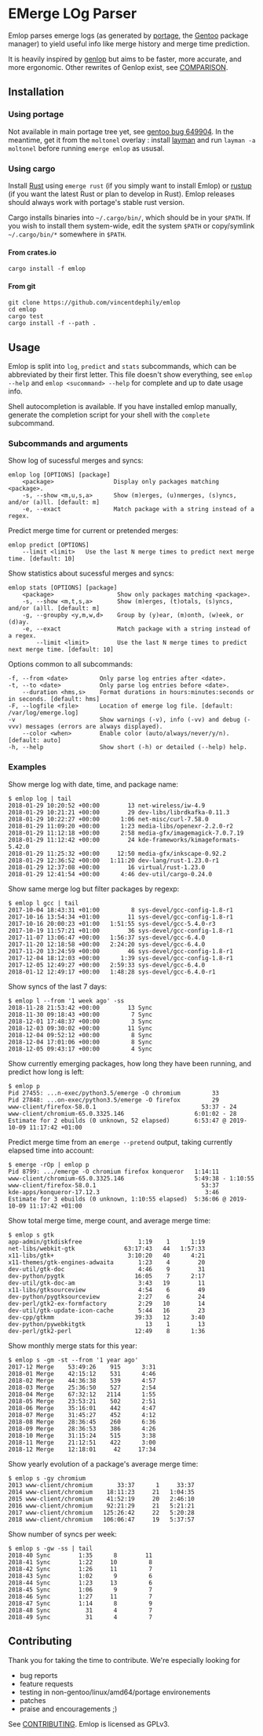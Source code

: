 # EMerge LOg Parser

Emlop parses emerge logs (as generated by [portage](https://wiki.gentoo.org/wiki/Project:Portage),
the [Gentoo](https://www.gentoo.org/) package manager) to yield useful info like merge history and
merge time prediction.

It is heavily inspired by [genlop](https://github.com/gentoo-perl/genlop) but aims to be faster,
more accurate, and more ergonomic. Other rewrites of Genlop exist, see [COMPARISON](COMPARISON.md).


## Installation

### Using portage

Not available in main portage tree yet, see [gentoo bug 649904](https://bugs.gentoo.org/649904). In
the meantime, get it from the `moltonel` overlay : install
[layman](https://wiki.gentoo.org/wiki/Layman) and run `layman -a moltonel` before running `emerge
emlop` as ususal.

### Using cargo

Install [Rust](https://www.rust-lang.org/) using `emerge rust` (if you simply want to install Emlop)
or [rustup](https://www.rust-lang.org/en-US/install.html) (if you want the latest Rust or plan to
develop in Rust). Emlop releases should always work with portage's stable rust version.

Cargo installs binaries into `~/.cargo/bin/`, which should be in your `$PATH`. If you wish to
install them system-wide, edit the system `$PATH` or copy/symlink `~/.cargo/bin/*` somewhere in
`$PATH`.

#### From crates.io

    cargo install -f emlop

#### From git

    git clone https://github.com/vincentdephily/emlop
    cd emlop
    cargo test
    cargo install -f --path .

## Usage

Emlop is split into `log`, `predict` and `stats` subcommands, which can be abbreviated by their
first letter. This file doesn't show everything, see `emlop --help` and `emlop <sucommand> --help`
for complete and up to date usage info.

Shell autocompletion is available. If you have installed emlop manually, generate the completion
script for your shell with the `complete` subcommand.

### Subcommands and arguments

Show log of sucessful merges and syncs:

    emlop log [OPTIONS] [package]
        <package>                 Display only packages matching <package>.
        -s, --show <m,u,s,a>      Show (m)erges, (u)nmerges, (s)yncs, and/or (a)ll. [default: m]
        -e, --exact               Match package with a string instead of a regex.

Predict merge time for current or pretended merges:

    emlop predict [OPTIONS]
        --limit <limit>   Use the last N merge times to predict next merge time. [default: 10]

Show statistics about sucessful merges and syncs:

    emlop stats [OPTIONS] [package]
        <package>                  Show only packages matching <package>.
        -s, --show <m,t,s,a>       Show (m)erges, (t)otals, (s)yncs, and/or (a)ll. [default: m]
        -g, --groupby <y,m,w,d>    Group by (y)ear, (m)onth, (w)eek, or (d)ay.
        -e, --exact                Match package with a string instead of a regex.
            --limit <limit>        Use the last N merge times to predict next merge time. [default: 10]

Options common to all subcommands:

    -f, --from <date>         Only parse log entries after <date>.
    -t, --to <date>           Only parse log entries before <date>.
        --duration <hms,s>    Format durations in hours:minutes:seconds or in seconds. [default: hms]
    -F, --logfile <file>      Location of emerge log file. [default: /var/log/emerge.log]
    -v                        Show warnings (-v), info (-vv) and debug (-vvv) messages (errors are always displayed).
        --color <when>        Enable color (auto/always/never/y/n). [default: auto]
    -h, --help                Show short (-h) or detailed (--help) help.

### Examples

Show merge log with date, time, and package name:

    $ emlop log | tail
    2018-01-29 10:20:52 +00:00        13 net-wireless/iw-4.9
    2018-01-29 10:21:21 +00:00        29 dev-libs/librdkafka-0.11.3
    2018-01-29 10:22:27 +00:00      1:06 net-misc/curl-7.58.0
    2018-01-29 11:09:20 +00:00      1:23 media-libs/openexr-2.2.0-r2
    2018-01-29 11:12:18 +00:00      2:58 media-gfx/imagemagick-7.0.7.19
    2018-01-29 11:12:42 +00:00        24 kde-frameworks/kimageformats-5.42.0
    2018-01-29 11:25:32 +00:00     12:50 media-gfx/inkscape-0.92.2
    2018-01-29 12:36:52 +00:00   1:11:20 dev-lang/rust-1.23.0-r1
    2018-01-29 12:37:08 +00:00        16 virtual/rust-1.23.0
    2018-01-29 12:41:54 +00:00      4:46 dev-util/cargo-0.24.0

Show same merge log but filter packages by regexp:

    $ emlop l gcc | tail
    2017-10-04 18:43:31 +01:00         8 sys-devel/gcc-config-1.8-r1
    2017-10-16 13:54:34 +01:00        11 sys-devel/gcc-config-1.8-r1
    2017-10-16 20:00:23 +01:00   1:51:55 sys-devel/gcc-5.4.0-r3
    2017-10-19 11:57:21 +01:00        36 sys-devel/gcc-config-1.8-r1
    2017-11-07 13:06:47 +00:00   1:56:37 sys-devel/gcc-6.4.0
    2017-11-20 12:18:58 +00:00   2:24:20 sys-devel/gcc-6.4.0
    2017-11-20 13:24:59 +00:00        46 sys-devel/gcc-config-1.8-r1
    2017-12-04 18:12:03 +00:00      1:39 sys-devel/gcc-config-1.8-r1
    2017-12-05 12:49:27 +00:00   2:59:33 sys-devel/gcc-6.4.0
    2018-01-12 12:49:17 +00:00   1:48:28 sys-devel/gcc-6.4.0-r1

Show syncs of the last 7 days:

    $ emlop l --from '1 week ago' -ss
    2018-11-28 21:53:42 +00:00        13 Sync
    2018-11-30 09:18:43 +00:00         7 Sync
    2018-12-01 17:48:37 +00:00         3 Sync
    2018-12-03 09:30:02 +00:00        11 Sync
    2018-12-04 09:52:12 +00:00         8 Sync
    2018-12-04 17:01:06 +00:00         8 Sync
    2018-12-05 09:43:17 +00:00         4 Sync

Show currently emerging packages, how long they have been running, and predict how long is left:

    $ emlop p
    Pid 27455: ...n-exec/python3.5/emerge -O chromium         33
    Pid 27848: ...on-exec/python3.5/emerge -O firefox         29
    www-client/firefox-58.0.1                              53:37 - 24
    www-client/chromium-65.0.3325.146                    6:01:02 - 28
    Estimate for 2 ebuilds (0 unknown, 52 elapsed)       6:53:47 @ 2019-10-09 11:17:42 +01:00

Predict merge time from an `emerge --pretend` output, taking currently elapsed time into account:

    $ emerge -rOp | emlop p
    Pid 8799: .../emerge -O chromium firefox konqueror   1:14:11
    www-client/chromium-65.0.3325.146                    5:49:38 - 1:10:55
    www-client/firefox-58.0.1                              53:37
    kde-apps/konqueror-17.12.3                              3:46
    Estimate for 3 ebuilds (0 unknown, 1:10:55 elapsed)  5:36:06 @ 2019-10-09 11:17:42 +01:00

Show total merge time, merge count, and average merge time:

    $ emlop s gtk
    app-admin/gtkdiskfree                1:19    1      1:19
    net-libs/webkit-gtk              63:17:43   44   1:57:33
    x11-libs/gtk+                     3:10:20   40      4:21
    x11-themes/gtk-engines-adwaita       1:23    4        20
    dev-util/gtk-doc                     4:46    9        31
    dev-python/pygtk                    16:05    7      2:17
    dev-util/gtk-doc-am                  3:43   19        11
    x11-libs/gtksourceview               4:54    6        49
    dev-python/pygtksourceview           2:27    6        24
    dev-perl/gtk2-ex-formfactory         2:29   10        14
    dev-util/gtk-update-icon-cache       5:44   16        23
    dev-cpp/gtkmm                       39:33   12      3:40
    dev-python/pywebkitgtk                 13    1        13
    dev-perl/gtk2-perl                  12:49    8      1:36

Show monthly merge stats for this year:

    $ emlop s -gm -st --from '1 year ago'
    2017-12 Merge    53:49:26    915      3:31
    2018-01 Merge    42:15:12    531      4:46
    2018-02 Merge    44:36:38    539      4:57
    2018-03 Merge    25:36:50    527      2:54
    2018-04 Merge    67:32:12   2114      1:55
    2018-05 Merge    23:53:21    502      2:51
    2018-06 Merge    35:16:01    442      4:47
    2018-07 Merge    31:45:27    452      4:12
    2018-08 Merge    28:36:45    260      6:36
    2018-09 Merge    28:36:53    386      4:26
    2018-10 Merge    31:15:24    515      3:38
    2018-11 Merge    21:12:51    422      3:00
    2018-12 Merge    12:18:01     42     17:34

Show yearly evolution of a package's average merge time:

    $ emlop s -gy chromium
    2013 www-client/chromium       33:37      1     33:37
    2014 www-client/chromium    18:11:23     21   1:04:35
    2015 www-client/chromium    41:52:19     20   2:46:10
    2016 www-client/chromium    92:21:29     21   5:21:21
    2017 www-client/chromium   125:26:42     22   5:20:28
    2018 www-client/chromium   106:06:47     19   5:37:57

Show number of syncs per week:

    $ emlop s -gw -ss | tail
    2018-40 Sync        1:35      8        11
    2018-41 Sync        1:22     10         8
    2018-42 Sync        1:26     11         7
    2018-43 Sync        1:02      9         6
    2018-44 Sync        1:23     13         6
    2018-45 Sync        1:06      9         7
    2018-46 Sync        1:27     11         7
    2018-47 Sync        1:14      8         9
    2018-48 Sync          31      4         7
    2018-49 Sync          31      4         7

## Contributing

Thank you for taking the time to contribute. We're especially looking for

* bug reports
* feature requests
* testing in non-gentoo/linux/amd64/portage environements
* patches
* praise and encouragements ;)

See [CONTRIBUTING](CONTRIBUTING.md). Emlop is licensed as GPLv3.
